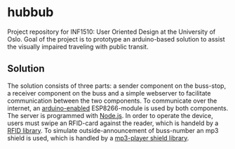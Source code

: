 # hubbub
Project repository for INF1510: User Oriented Design at the University of Oslo.
Goal of the project is to prototype an arduino-based solution to assist the visually impaired traveling with public transit.

## Solution
The solution consists of three parts: a sender component on the buss-stop, a receiver component on the buss and a simple webserver to facilitate communication between the two components.
To communicate over the internet, an [arduino-enabled](https://github.com/esp8266/Arduino) ESP8266-module is used by both components. The server is programmed with [Node.js](https://nodejs.org/en/).
In order to operate the device, users must swipe an RFID-card against the reader, which is handeld by a [RFID library](https://github.com/miguelbalboa/rfid). To simulate outside-announcement of buss-number an mp3 shield is used, which is handled by a [mp3-player shield library](https://github.com/sparkfun/MP3_Player_Shield/tree/V_1.5).
